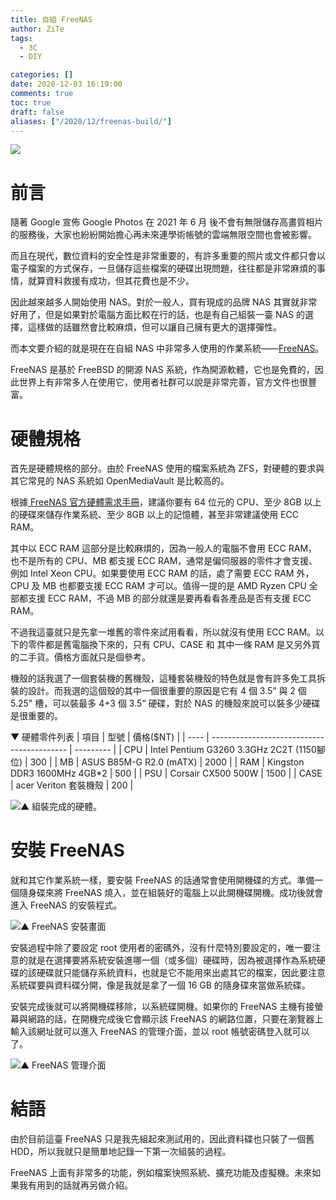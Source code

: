 ```yaml
---
title: 自組 FreeNAS
author: ZiTe
tags:
  - 3C
  - DIY

categories: []
date: 2020-12-03 16:19:00
comments: true
toc: true
draft: false
aliases: ["/2020/12/freenas-build/"]
---
```

![](https://1.bp.blogspot.com/-gu_QKiKQcY8/X8ieYisKAXI/AAAAAAAACtM/oibWqubpBFocWo7czgWtGE7ai6VAk2i0wCPcBGAsYHg/s4544/IMG_20201103_225204.jpg)

# 前言

隨著 Google 宣佈 Google Photos 在 2021 年 6 月 後不會有無限儲存高畫質相片的服務後，大家也紛紛開始擔心再未來連學術帳號的雲端無限空間也會被影響。

而且在現代，數位資料的安全性是非常重要的，有許多重要的照片或文件都只會以電子檔案的方式保存，一旦儲存這些檔案的硬碟出現問題，往往都是非常麻煩的事情，就算資料救援有成功，但其花費也是不少。

因此越來越多人開始使用 NAS。對於一般人，買有現成的品牌 NAS 其實就非常好用了，但是如果對於電腦方面比較在行的話，也是有自己組裝一臺 NAS 的選擇，這樣做的話雖然會比較麻煩，但可以讓自己擁有更大的選擇彈性。

而本文要介紹的就是現在在自組 NAS 中非常多人使用的作業系統——[FreeNAS](https://www.freenas.org/)。

FreeNAS 是基於 FreeBSD 的開源 NAS 系統，作為開源軟體，它也是免費的，因此世界上有非常多人在使用它，使用者社群可以說是非常完善，官方文件也很豐富。

<!--more-->

# 硬體規格

首先是硬體規格的部分。由於 FreeNAS 使用的檔案系統為 ZFS，對硬體的要求與其它常見的 NAS 系統如 OpenMediaVault 是比較高的。

根據[ FreeNAS 官方硬體需求手冊](https://www.freenas.org/hardware-requirements/)，建議你要有 64 位元的 CPU、至少 8GB 以上的硬碟來儲存作業系統、至少 8GB 以上的記憶體，甚至非常建議使用 ECC RAM。

其中以 ECC RAM 這部分是比較麻煩的，因為一般人的電腦不會用 ECC RAM，也不是所有的 CPU、MB 都支援 ECC RAM，通常是偏伺服器的零件才會支援、例如 Intel Xeon CPU。如果要使用 ECC RAM 的話，處了需要 ECC RAM 外，CPU 及 MB 也都要支援 ECC RAM 才可以。值得一提的是 AMD Ryzen CPU 全部都支援 ECC RAM，不過 MB 的部分就還是要再看看各產品是否有支援 ECC RAM。

不過我這臺就只是先拿一堆舊的零件來試用看看，所以就沒有使用 ECC RAM。以下的零件都是舊電腦換下來的，只有 CPU、CASE 和 其中一條 RAM 是又另外買的二手貨。價格方面就只是個參考。

機殼的話我選了一個套裝機的舊機殼，這種套裝機殼的特色就是會有許多免工具拆裝的設計。而我選的這個殼的其中一個很重要的原因是它有 4 個 3.5” 與 2 個 5.25" 槽，可以裝最多 4+3 個 3.5“ 硬碟，對於 NAS 的機殼來說可以裝多少硬碟是很重要的。

▼ 硬體零件列表
| 項目 | 型號                                       | 價格($NT) |
| ---- | ------------------------------------------ | --------- |
| CPU  | Intel Pentium G3260 3.3GHz 2C2T (1150腳位) | 300       |
| MB   | ASUS B85M-G R2.0 (mATX)                    | 2000      |
| RAM  | Kingston DDR3 1600MHz 4GB*2                | 500       |
| PSU  | Corsair CX500 500W                         | 1500      |
| CASE | acer Veriton 套裝機殼                      | 200       |

![▲ 組裝完成的硬體。](https://1.bp.blogspot.com/-l95qJ_1T8sw/X8ieYiN8cSI/AAAAAAAACtM/ViRcu5-SbKksvSF4KPuJkXqHEZM7_9frQCPcBGAsYHg/s4549/IMG_20201103_224301.jpg)

# 安裝 FreeNAS

就和其它作業系統一樣，要安裝 FreeNAS 的話通常會使用開機碟的方式。準備一個隨身碟來將 FreeNAS 燒入，並在組裝好的電腦上以此開機碟開機。成功後就會進入 FreeNAS 的安裝程式。

![▲ FreeNAS 安裝畫面](https://1.bp.blogspot.com/-aAMHiIQJI00/X8ieYsHKcHI/AAAAAAAACtM/gwPav_5ptBAOihi9AiSLqjlKOEjCtpXKQCPcBGAsYHg/s3877/IMG_20201029_235227.jpg)

安裝過程中除了要設定 root 使用者的密碼外，沒有什麼特別要設定的，唯一要注意的就是在選擇要將系統安裝進哪一個（或多個）硬碟時，因為被選擇作為系統硬碟的該硬碟就只能儲存系統資料，也就是它不能用來出處其它的檔案，因此要注意系統碟要與資料碟分開，像是我就是拿了一個 16 GB 的隨身碟來當做系統碟。

安裝完成後就可以將開機碟移除，以系統碟開機。如果你的 FreeNAS 主機有接螢幕與網路的話，在開機完成後它會顯示該 FreeNAS 的網路位置，只要在瀏覽器上輸入該網址就可以進入 FreeNAS 的管理介面，並以 root 帳號密碼登入就可以了。

![▲ FreeNAS 管理介面](https://1.bp.blogspot.com/-i-Ciaw6tjSA/X8ieYu0BnmI/AAAAAAAACtM/-cZhZDbYpFgLh4Zw2Q1nhWjoj23KBUfIwCPcBGAsYHg/s1920/Screenshot_2020-12-03%2BFreeNAS%2B-%2B140%2B130%2B32%2B69.png)

# 結語

由於目前這臺 FreeNAS 只是我先組起來測試用的，因此資料碟也只裝了一個舊 HDD，所以我就只是簡單地記錄一下第一次組裝的過程。

FreeNAS 上面有非常多的功能，例如檔案快照系統、擴充功能及虛擬機。未來如果我有用到的話就再另做介紹。
